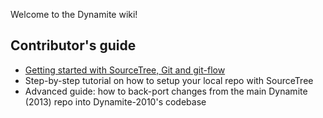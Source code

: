 Welcome to the Dynamite wiki!

## Contributor's guide

* [Getting started with SourceTree, Git and git-flow](https://github.com/GSoft-SharePoint/Dynamite/wiki/Getting-started-with-SourceTree,-Git-and-git-flow)
* Step-by-step tutorial on how to setup your local repo with SourceTree
* Advanced guide: how to back-port changes from the main Dynamite (2013) repo into Dynamite-2010's codebase